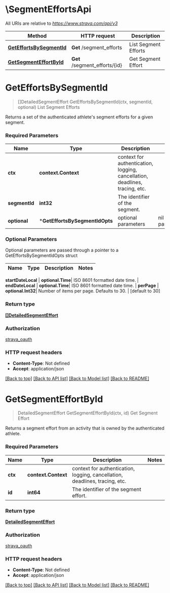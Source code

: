 # \SegmentEffortsApi

All URIs are relative to *https://www.strava.com/api/v3*

Method | HTTP request | Description
------------- | ------------- | -------------
[**GetEffortsBySegmentId**](SegmentEffortsApi.md#GetEffortsBySegmentId) | **Get** /segment_efforts | List Segment Efforts
[**GetSegmentEffortById**](SegmentEffortsApi.md#GetSegmentEffortById) | **Get** /segment_efforts/{id} | Get Segment Effort


# **GetEffortsBySegmentId**
> []DetailedSegmentEffort GetEffortsBySegmentId(ctx, segmentId, optional)
List Segment Efforts

Returns a set of the authenticated athlete's segment efforts for a given segment.

### Required Parameters

Name | Type | Description  | Notes
------------- | ------------- | ------------- | -------------
 **ctx** | **context.Context** | context for authentication, logging, cancellation, deadlines, tracing, etc.
  **segmentId** | **int32**| The identifier of the segment. | 
 **optional** | ***GetEffortsBySegmentIdOpts** | optional parameters | nil if no parameters

### Optional Parameters
Optional parameters are passed through a pointer to a GetEffortsBySegmentIdOpts struct

Name | Type | Description  | Notes
------------- | ------------- | ------------- | -------------

 **startDateLocal** | **optional.Time**| ISO 8601 formatted date time. | 
 **endDateLocal** | **optional.Time**| ISO 8601 formatted date time. | 
 **perPage** | **optional.Int32**| Number of items per page. Defaults to 30. | [default to 30]

### Return type

[**[]DetailedSegmentEffort**](DetailedSegmentEffort.md)

### Authorization

[strava_oauth](../README.md#strava_oauth)

### HTTP request headers

 - **Content-Type**: Not defined
 - **Accept**: application/json

[[Back to top]](#) [[Back to API list]](../README.md#documentation-for-api-endpoints) [[Back to Model list]](../README.md#documentation-for-models) [[Back to README]](../README.md)

# **GetSegmentEffortById**
> DetailedSegmentEffort GetSegmentEffortById(ctx, id)
Get Segment Effort

Returns a segment effort from an activity that is owned by the authenticated athlete.

### Required Parameters

Name | Type | Description  | Notes
------------- | ------------- | ------------- | -------------
 **ctx** | **context.Context** | context for authentication, logging, cancellation, deadlines, tracing, etc.
  **id** | **int64**| The identifier of the segment effort. | 

### Return type

[**DetailedSegmentEffort**](DetailedSegmentEffort.md)

### Authorization

[strava_oauth](../README.md#strava_oauth)

### HTTP request headers

 - **Content-Type**: Not defined
 - **Accept**: application/json

[[Back to top]](#) [[Back to API list]](../README.md#documentation-for-api-endpoints) [[Back to Model list]](../README.md#documentation-for-models) [[Back to README]](../README.md)

